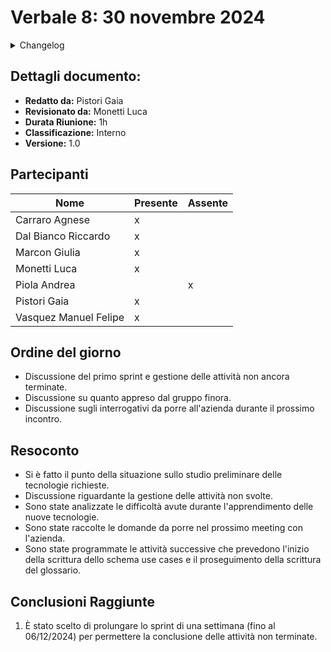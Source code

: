 # Verbale 8: 30 novembre 2024

<details>
  <summary>Changelog</summary>

| Data | Versione | Descrizione | Autore | Data Approvazione | Approvatore |
|------|----------|-------------|---------|------------------|-------------|
| 30/11/2024 | 1.0 | Prima stesura del documento | Pistori Gaia | 02/12/2024 | Monetti Luca |

</details>

## Dettagli documento:

- **Redatto da:** Pistori Gaia
- **Revisionato da:** Monetti Luca
- **Durata Riunione:** 1h
- **Classificazione:** Interno
- **Versione:** 1.0

## Partecipanti

| Nome | Presente | Assente |
|------|----------|---------|
| Carraro Agnese | x |  |
| Dal Bianco Riccardo | x |  |
| Marcon Giulia | x |  |
| Monetti Luca | x |  |
| Piola Andrea |  | x |
| Pistori Gaia | x |  |
| Vasquez Manuel Felipe | x |  |

## Ordine del giorno

- Discussione del primo sprint e gestione delle attività non ancora terminate.
- Discussione su quanto appreso dal gruppo finora.
- Discussione sugli interrogativi da porre all'azienda durante il prossimo incontro.

## Resoconto

- Si è fatto il punto della situazione sullo studio preliminare delle tecnologie richieste.
- Discussione riguardante la gestione delle attività non svolte.
- Sono state analizzate le difficoltà avute durante l'apprendimento delle nuove tecnologie.
- Sono state raccolte le domande da porre nel prossimo meeting con l'azienda.
- Sono state programmate le attività successive che prevedono l'inizio della scrittura dello schema use cases e il proseguimento della scrittura del glossario.

## Conclusioni Raggiunte

1. È stato scelto di prolungare lo sprint di una settimana (fino al 06/12/2024) per permettere la conclusione delle attività non terminate.
